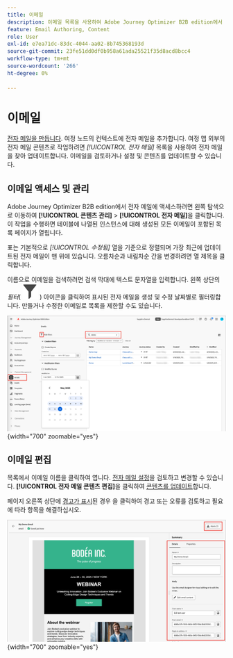 ```yaml
---
title: 이메일
description: 이메일 목록을 사용하여 Adobe Journey Optimizer B2B edition에서 이메일 콘텐츠를 관리합니다. 여정 간 이메일을 쉽게 평가하고 업데이트할 수 있습니다.
feature: Email Authoring, Content
role: User
exl-id: e7ea71dc-83dc-4044-aa02-8b745368193d
source-git-commit: 23fe51dd0df0b958a61ada25521f35d8acd8bcc4
workflow-type: tm+mt
source-wordcount: '266'
ht-degree: 0%

---
```


# 이메일

[전자 메일을 만듭니다](./add-email.md). 여정 노드의 컨텍스트에 전자 메일을 추가합니다. 여정 맵 외부의 전자 메일 콘텐츠로 작업하려면 _[!UICONTROL 전자 메일]_ 목록을 사용하여 전자 메일을 찾아 업데이트합니다. 이메일을 검토하거나 설정 및 콘텐츠를 업데이트할 수 있습니다.

## 이메일 액세스 및 관리

Adobe Journey Optimizer B2B edition에서 전자 메일에 액세스하려면 왼쪽 탐색으로 이동하여 **[!UICONTROL 콘텐츠 관리]** > **[!UICONTROL 전자 메일]**&#x200B;을 클릭합니다. 이 작업을 수행하면 테이블에 나열된 인스턴스에 대해 생성된 모든 이메일이 포함된 목록 페이지가 열립니다.

표는 기본적으로 _[!UICONTROL 수정됨]_ 열을 기준으로 정렬되며 가장 최근에 업데이트된 전자 메일이 맨 위에 있습니다. 오름차순과 내림차순 간을 변경하려면 열 제목을 클릭합니다.

이름으로 이메일을 검색하려면 검색 막대에 텍스트 문자열을 입력합니다. 왼쪽 상단의 _필터_( ![필터 아이콘](../assets/do-not-localize/icon-filter.svg) ) 아이콘을 클릭하여 표시된 전자 메일을 생성 및 수정 날짜별로 필터링합니다. 만들거나 수정한 이메일로 목록을 제한할 수도 있습니다.

![전자 메일 템플릿 라이브러리에 액세스하고 이름 및 날짜별로 필터링합니다](./assets/emails-list-filtered.png){width="700" zoomable="yes"}

## 이메일 편집

목록에서 이메일 이름을 클릭하여 엽니다. [전자 메일 설정](./add-email.md#define-the-email-settings)을 검토하고 변경할 수 있습니다. **[!UICONTROL 전자 메일 콘텐츠 편집]**&#x200B;을 클릭하여 [콘텐츠를 업데이트](./email-authoring.md)합니다.

페이지 오른쪽 상단에 [경고가 표시](./add-email.md#check-alerts)된 경우 을 클릭하여 경고 또는 오류를 검토하고 필요에 따라 항목을 해결하십시오.

![업데이트를 위한 전자 메일 열기](./assets/email-open-update.png){width="700" zoomable="yes"}
